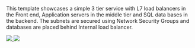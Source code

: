 This template showcases a simple 3 tier service with L7 load balancers in the Front end, Application servers in the middle tier and SQL data bases in the backend. The subnets are secured using Network Security Groups and databases are placed behind Internal load balancer.

<a href="https://portal.azure.com/#create/Microsoft.Template/uri/https%3A%2F%2Fraw.githubusercontent.com%2FMathieuRietman%2Fmr-azure-arm-templates%2Fmaster%2F301-multi-tier-service-networking%2Fazuredeploy.json" target="_blank">
    <img src="http://azuredeploy.net/deploybutton.png"/>
</a>
<a href="http://armviz.io/#/?load=https%3A%2F%2Fraw.githubusercontent.com%2FMathieuRietman%2Fmr-azure-arm-templates%2Fmaster%2F301-multi-tier-service-networking%2Fazuredeploy.json" target="_blank">
    <img src="http://armviz.io/visualizebutton.png"/>
</a>
